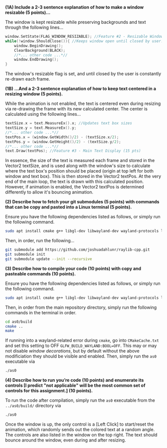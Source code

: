 **(1A) Include a 2-3 sentence explanation of how to make a window resizable (5 points)...**

The window is kept resizable while preserving backgrounds and text through the following lines...
```c++
window.SetState(FLAG_WINDOW_RESIZABLE); //Feature #2 - Resizable Window (5 pts)
while(!window.ShouldClose()){ //Keeps window open until closed by user. 
    window.BeginDrawing();
    ClearBackground(BLACK);
    //*... other code ...*//
    window.EndDrawing();
}
```
The window's resizable flag is set, and until closed by the user is constantly re-drawn each frame.

**(1B) ...And a 2-3 sentence explanation of how to keep text centered in a resizing window (5 points).**

While the animation is not enabled, the text is centered even during resizing via re-drawing the frame with its new calculated center.
The center is calculated using the following lines...
```c++
textSize.x = text.MeasureEx().x; //Updates text box sizes
textSize.y = text.MeasureEx().y;
//*... other code ...*//
textPos.x = (window.GetWidth()/2) - (textSize.x/2);
textPos.y = (window.GetHeight()/2) - (textSize.y/2);
//*... other code ...*//
text.Draw(textPos); //Feature #3 - Main Text Display (15 pts)
```
In essence, the size of the text is measured each frame and stored in the Vector2 textSize, and is used along with the window's size
to calculate where the text box's position should be placed (origin at top left for both window and text box). This is then stored in
the Vector2 textPos. At the very end of the main loop, the text is drawn with this calculated position. However, if animation is enabled,
the Vector2 textPos is determined differently to allow it's bouncing animation.

**(2) Describe how to fetch your git submodules (5 points) with commands that can be copy and pasted into a Linux terminal (5 points).**

Ensure you have the following dependencies listed as follows, or simply run the following command.
```bash
sudo apt install cmake g++ libgl-dev libwayland-dev wayland-protocols libxrandr-dev pkg-config libxkbcommon-dev libxinerama-dev libxcursor-dev libxi-dev mesa-utils build-essential cmake xorg-dev
```
Then, in order, run the following... 
```bash
git submodule add https://github.com/joshuadahlunr/raylib-cpp.git
git submodule init
git submodule update --init --recursive
```


**(3) Describe how to compile your code (10 points) with copy and pasteable commands (10 points).**

Ensure you have the following dependencies listed as follows, or simply run the following command.
```bash
sudo apt install cmake g++ libgl-dev libwayland-dev wayland-protocols libxrandr-dev pkg-config libxkbcommon-dev libxinerama-dev libxcursor-dev libxi-dev mesa-utils build-essential cmake xorg-dev
```
Then, in order from the main repository directory, simply run the following commands in the terminal in order.
```bash
cd as0/build
cmake ..
make
```
If running into a wayland-related error during `cmake`, go into `CMakeCache.txt` and set this setting to OFF `GLFW_BUILD_WAYLAND:BOOL=OFF`. 
This may or may not disable *window decorations*, but by default without the above modificiation they should be visible and enabled.
Then, simply run the `as0` executable via 
```bash
./as0
```

**(4) Describe how to run you’re code (10 points) and enumerate its controls [I predict "not applicable" will be the most common set of controls for this assignment.] (10 points).**

To run the code after compilation, simply run the `as0` executable from the `../as0/build/` directory via
```bash
./as0
```
Once the window is up, the only control is a [Left Click] to start/reset the animation, which randomly sends out the colored text at a random angle.
The controls are also listed in the window on the top right. The text should bounce around the window, even during and after resizing.